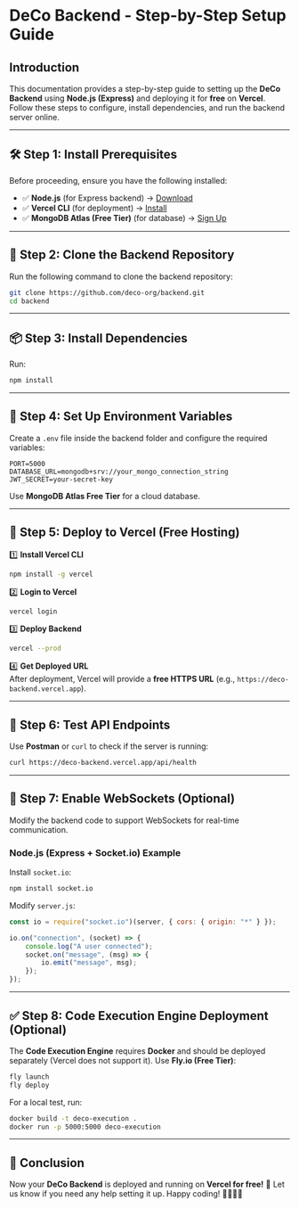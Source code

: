 # DeCo Backend - Step-by-Step Setup Guide

## Introduction
This documentation provides a step-by-step guide to setting up the **DeCo Backend** using **Node.js (Express)** and deploying it for **free** on **Vercel**. Follow these steps to configure, install dependencies, and run the backend server online.

---

## **🛠️ Step 1: Install Prerequisites**
Before proceeding, ensure you have the following installed:
- ✅ **Node.js** (for Express backend) → [Download](https://nodejs.org/)
- ✅ **Vercel CLI** (for deployment) → [Install](https://vercel.com/docs/cli)
- ✅ **MongoDB Atlas (Free Tier)** (for database) → [Sign Up](https://www.mongodb.com/cloud/atlas)

---

## **📝 Step 2: Clone the Backend Repository**
Run the following command to clone the backend repository:
```bash
git clone https://github.com/deco-org/backend.git
cd backend
```

---

## **📦 Step 3: Install Dependencies**
Run:
```bash
npm install
```

---

## **🔑 Step 4: Set Up Environment Variables**
Create a `.env` file inside the backend folder and configure the required variables:
```
PORT=5000
DATABASE_URL=mongodb+srv://your_mongo_connection_string
JWT_SECRET=your-secret-key
```
Use **MongoDB Atlas Free Tier** for a cloud database.

---

## **🚀 Step 5: Deploy to Vercel (Free Hosting)**

1️⃣ **Install Vercel CLI**  
```bash
npm install -g vercel
```

2️⃣ **Login to Vercel**  
```bash
vercel login
```

3️⃣ **Deploy Backend**  
```bash
vercel --prod
```

4️⃣ **Get Deployed URL**  
After deployment, Vercel will provide a **free HTTPS URL** (e.g., `https://deco-backend.vercel.app`).

---

## **🔗 Step 6: Test API Endpoints**
Use **Postman** or `curl` to check if the server is running:
```bash
curl https://deco-backend.vercel.app/api/health
```

---

## **💬 Step 7: Enable WebSockets (Optional)**
Modify the backend code to support WebSockets for real-time communication.

### **Node.js (Express + Socket.io) Example**
Install `socket.io`:
```bash
npm install socket.io
```
Modify `server.js`:
```javascript
const io = require("socket.io")(server, { cors: { origin: "*" } });

io.on("connection", (socket) => {
    console.log("A user connected");
    socket.on("message", (msg) => {
        io.emit("message", msg);
    });
});
```

---

## **✅ Step 8: Code Execution Engine Deployment (Optional)**
The **Code Execution Engine** requires **Docker** and should be deployed separately (Vercel does not support it). Use **Fly.io (Free Tier)**:
```bash
fly launch
fly deploy
```
For a local test, run:
```bash
docker build -t deco-execution .
docker run -p 5000:5000 deco-execution
```

---

## 🎉 Conclusion
Now your **DeCo Backend** is deployed and running on **Vercel for free!** 🚀 Let us know if you need any help setting it up. Happy coding! 👨‍💻👩‍💻

